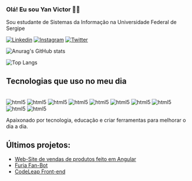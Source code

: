 ### Olá! Eu sou Yan Victor 👋🏽
Sou estudante de Sistemas da Informação na Universidade Federal de Sergipe

[![Linkedin](https://img.shields.io/badge/LinkedIn-0077B5?style=for-the-badge&logo=linkedin&logoColor=white)](https://www.linkedin.com/in/yan-nascimento-a12688227/)
[![Instagram](https://img.shields.io/badge/Instagram-E4405F?style=for-the-badge&logo=instagram&logoColor=white)](https://www.instagram.com/yanvictoraraujo/)
[![Twitter](https://img.shields.io/badge/Twitter-1DA1F2?style=for-the-badge&logo=twitter&logoColor=white)](https://twitter.com/kaisafadx)

![Anurag's GitHub stats](https://github-readme-stats.vercel.app/api?username=kagoboy&show_icons=true&theme=tokyonight)

![Top Langs](https://github-readme-stats.vercel.app/api/top-langs/?username=kagoboy&layout=compact&theme=tokyonight&langs_count=10)

## Tecnologias que uso no meu dia
<div style="display: inline_block"><br/>
    <img align="center" alt="html5" src="https://img.shields.io/badge/HTML5-E34F26?style=for-the-badge&logo=html5&logoColor=white">
    <img align="center" alt="html5" src="https://img.shields.io/badge/CSS3-1572B6?style=for-the-badge&logo=css3&logoColor=white">
    <img align="center" alt="html5" src="https://img.shields.io/badge/TypeScript-007ACC?style=for-the-badge&logo=typescript&logoColor=white">
    <img align="center" alt="html5" src="https://img.shields.io/badge/Angular-DD0031?style=for-the-badge&logo=angular&logoColor=white">
    <img align="center" alt="html5" src="https://img.shields.io/badge/Java-ED8B00?style=for-the-badge&logo=openjdk&logoColor=white">
    <img align="center" alt="html5" src="https://img.shields.io/badge/C%23-239120?style=for-the-badge&logo=c-sharp&logoColor=white">
    <img align="center" alt="html5" src="https://img.shields.io/badge/PHP-777BB4?style=for-the-badge&logo=php&logoColor=white">
    <img align="center" alt="html5" src="https://img.shields.io/badge/Node.js-43853D?style=for-the-badge&logo=node.js&logoColor=white">
    <img align="center" alt="html5" src="https://img.shields.io/badge/Bootstrap-563D7C?style=for-the-badge&logo=bootstrap&logoColor=white">
    <img align="center" alt="html5" src="https://img.shields.io/badge/MySQL-00000F?style=for-the-badge&logo=mysql&logoColor=white">
    

    
</div>


Apaixonado por tecnologia, educação e criar ferramentas para melhorar o dia a dia.


## Últimos projetos:
- [Web-Site de vendas de produtos feito em Angular](https://kagoboy.github.io/yan-computers/)
- [Furia Fan-Bot](https://furia-fan-bot-ebon.vercel.app/)
- [CodeLeap Front-end](code-leap-seven.vercel.app/)

